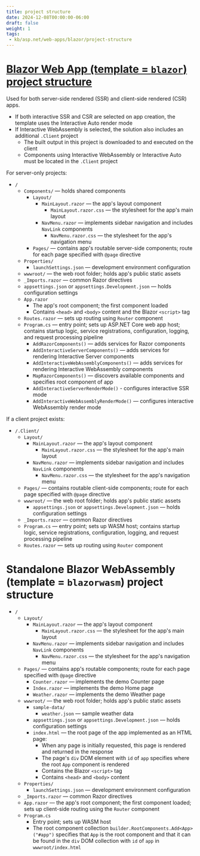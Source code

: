 ```yaml
---
title: project structure
date: 2024-12-08T00:00:00-06:00
draft: false
weight: 1
tags:
 - kb/asp.net/web-apps/blazor/project-structure
---
```


# [Blazor Web App (template = `blazor`) project structure](https://learn.microsoft.com/en-us/aspnet/core/blazor/project-structure?view=aspnetcore-9.0)
Used for both server-side rendered (SSR) and client-side rendered (CSR) apps.
- If both interactive SSR and CSR are selected on app creation, the template uses the Interactive Auto render mode
- If Interactive WebAssembly is selected, the solution also includes an additional `.Client` project
  - The built output in this project is downloaded to and executed on the client
  - Components using Interactive WebAssembly or Interactive Auto must be located in the `.Client` project

For server-only projects:
- `/`
  - `Components/` — holds shared components
    - `Layout/`
      - `MainLayout.razor` — the app's layout component
        - `MainLayout.razor.css` — the stylesheet for the app's main layout
      - `NavMenu.razor` — implements sidebar navigation and includes `NavLink` components
        - `NavMenu.razor.css` — the stylesheet for the app's navigation menu
    - `Pages/` — contains app's routable server-side components; route for each page specified with `@page` directive
  - `Properties/`
    - `launchSettings.json` — development environment configuration
  - `wwwroot/` — the web root folder; holds app's public static assets
  - `_Imports.razor` — common Razor directives
  - `appsettings.json` or `appsettings.Development.json` — holds configuration settings
  - `App.razor`
    - The app's root component; the first component loaded
    - Contains `<head>` and `<body>` content and the Blazor `<script>` tag
  - `Routes.razor` — sets up routing using `Router` component
  - `Program.cs` — entry point; sets up ASP.NET Core web app host; contains startup logic, service registrations, configuration, logging, and request processing pipeline
    - `AddRazorComponents()` — adds services for Razor components
    - `AddInteractiveServerComponents()` — adds services for rendering Interactive Server components
    - `AddInteractiveWebAssemblyComponents()` — adds services for rendering Interactive WebAssembly components
    - `MapRazorComponents()` — discovers available components and specifies root component of app
    - `AddInteractiveServerRenderMode()` - configures interactive SSR mode
    - `AddInteractiveWebAssemblyRenderMode()` — configures interactive WebAssembly render mode

If a client project exists:
- `/.Client/`
  - `Layout/`
    - `MainLayout.razor` — the app's layout component
      - `MainLayout.razor.css` — the stylesheet for the app's main layout
    - `NavMenu.razor` — implements sidebar navigation and includes `NavLink` components
        - `NavMenu.razor.css` — the stylesheet for the app's navigation menu
  - `Pages/` — contains routable client-side components; route for each page specified with `@page` directive
  - `wwwroot/` — the web root folder; holds app's public static assets
    - `appsettings.json` or `appsettings.Development.json` — holds configuration settings
  - `_Imports.razor` — common Razor directives
  - `Program.cs` — entry point; sets up WASM host; contains startup logic, service registrations, configuration, logging, and request processing pipeline
  - `Routes.razor` — sets up routing using `Router` component

# Standalone Blazor WebAssembly (template = `blazorwasm`) project structure
  - `/`
    - `Layout/`
      - `MainLayout.razor` — the app's layout component
        - `MainLayout.razor.css` — the stylesheet for the app's main layout
      - `NavMenu.razor` — implements sidebar navigation and includes `NavLink` components
        - `NavMenu.razor.css` — the stylesheet for the app's navigation menu
    - `Pages/` — contains app's routable components; route for each page specified with `@page` directive
      - `Counter.razor` — implements the demo Counter page
      - `Index.razor` — implements the demo Home page
      - `Weather.razor` — implements the demo Weather page
    - `wwwroot/` — the web root folder; holds app's public static assets
      - `sample-data/`
        - `weather.json` — sample weather data
      - `appsettings.json` or `appsettings.Development.json` — holds configuration settings
      - `index.html` — the root page of the app implemented as an HTML page:
        - When any page is initially requested, this page is rendered and returned in the response
        - The page's `div` DOM element with `id` of `app` specifies where the root `App` component is rendered
        - Contains the Blazor `<script>` tag
        - Contains `<head>` and `<body>` content
    - `Properties/`
      - `launchSettings.json` — development environment configuration
    - `_Imports.razor` — common Razor directives
    - `App.razor` — the app's root component; the first component loaded; sets up client-side routing using the `Router` component
    - `Program.cs`
      - Entry point; sets up WASM host
      - The root component collection `builder.RootComponents.Add<App>("#app")` specifies that `App` is the root component and that it can be found in the `div` DOM collection with `id` of `app` in `wwwroot/index.html`